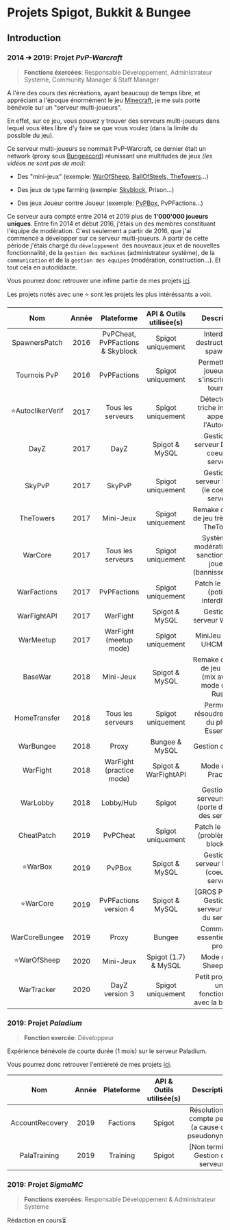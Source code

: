 
# Projets Spigot, Bukkit & Bungee

  

## Introduction

### 2014 ➔ 2019: Projet *PvP-Warcraft*

  

>  **Fonctions éxercées**: Responsable Développement, Administrateur Système, Community Manager & Staff Manager

  

A l'ère des cours des récréations, ayant beaucoup de temps libre, et appréciant a l'époque énormément le jeu [Minecraft](https://www.minecraft.net/fr-fr/), je me suis porté bénévole sur un "serveur multi-joueurs".

En effet, sur ce jeu, vous pouvez y trouver des serveurs multi-joueurs dans lequel vous êtes libre d'y faire se que vous voulez (dans la limite du possible du jeu).

Ce serveur multi-joueurs se nommait PvP-Warcraft, ce dernier était un network (proxy sous [Bungeecord](https://www.spigotmc.org/wiki/bungeecord/)) réunissant une multitudes de jeux *(les vidéos ne sont pas de moi)*:

  
  

- Des "mini-jeux" (exemple: [WarOfSheep](https://www.youtube.com/watch?v=-5rBSQLPwl4), [BallOfSteels, TheTowers](https://www.youtube.com/watch?v=H5qIFm_g6I4)...)

- Des jeux de type farming (exemple: [Skyblock](https://www.youtube.com/watch?v=yDSn0sF7-Po), Prison...)

- Des jeux Joueur contre Joueur (exemple: [PvPBox](https://www.youtube.com/watch?v=7OrWCIw8X1Q), PvPFactions...)

  

Ce serveur aura compté entre 2014 et 2019 plus de **1'000'000 joueurs uniques**. Entre fin 2014 et début 2016, j'étais un des membres constituant l'équipe de modération. C'est seulement a partir de 2016, que j'ai commencé a développer sur ce serveur multi-joueurs. A partir de cette période j'étais chargé du `développement `des nouveaux jeux et de nouvelles fonctionnalité, de la `gestion des machines` (administrateur système), de la `communication` et de la `gestion des équipes` (modération, construction...). Et tout cela en autodidacte.

Vous pourrez donc retrouver une infime partie de mes projets [ici](https://github.com/cmuagab/spigot-projects/tree/master/2014-pvp-warcraft).

  

Les projets notés avec une ⭐ sont les projets les plus intéréssants a voir.

  

| Nom              | Année | Plateforme                       | API & Outils utilisée(s) | Description                                                          |
|:----------------:|:-----:|:--------------------------------:|:------------------------:|:--------------------------------------------------------------------:|
| SpawnersPatch    | 2016  | PvPCheat, PvPFactions & Skyblock | Spigot uniquement        | Interdire la destruction des spawners                                |
| Tournois PvP     | 2016  | PvPFactions                      | Spigot uniquement        | Permettre aux joueurs de s'inscrire a un tournois                    |
| ⭐AutoclikerVerif | 2017  | Tous les serveurs                | Spigot uniquement        | Détecter une triche interdite appellée l'Autoclick.                  |
| DayZ             | 2017  | DayZ                             | Spigot & MySQL           | Gestion du serveur DayZ (le coeur du serveur)                        |
| SkyPvP           | 2017  | SkyPvP                           | Spigot uniquement        | Gestion du serveur SkyPvP (le coeur du serveur)                      |
| TheTowers        | 2017  | Mini-Jeux                        | Spigot uniquement        | Remake du mode de jeu très connu TheTowers                           |
| WarCore          | 2017  | Tous les serveurs                | Spigot uniquement        | Système de modération pour sanctionner les joueurs (bannissement...) |
| WarFactions      | 2017  | PvPFactions                      | Spigot uniquement        | Patch le serveur (potions interdites...)                             |
| WarFightAPI      | 2017  | WarFight                         | Spigot & MySQL           | Gestion du serveur WarFight                                          |
| WarMeetup        | 2017  | WarFight (meetup mode)           | Spigot uniquement        | MiniJeu nommé UHCMeetup                                              |
| BaseWar          | 2018  | Mini-Jeux                        | Spigot & MySQL           | Remake du mode de jeu KOTH (mix avec le mode de jeu Rush)            |
| HomeTransfer     | 2018  | Tous les serveurs                | Spigot uniquement        | Permet de résoudre un bug du plugin Essentials                       |
| WarBungee        | 2018  | Proxy                            | Bungee & MySQL           | Gestion du proxy                                                     |
| WarFight         | 2018  | WarFight (practice mode)         | Spigot & WarFightAPI     | Mode de jeu Practice                                                 |
| WarLobby         | 2018  | Lobby/Hub                        | Spigot                   | Gestion des serveurs lobby (porte d'entrée des serveurs)             |
| CheatPatch       | 2019  | PvPCheat                         | Spigot uniquement        | Patch le serveur (problèmes de blocks...)                            |
| ⭐WarBox          | 2019  | PvPBox                           | Spigot & MySQL           | Gestion du serveur PvPBox (coeur du serveur)                         |
| ⭐WarCore         | 2019  | PvPFactions version 4            | Spigot & MySQL           | [GROS PROJET] Gestion du serveur (coeur du serveur)                  |
| WarCoreBungee    | 2019  | Proxy                            | Bungee                   | Commandes essentielles au proxy                                      |
| ⭐WarOfSheep      | 2020  | Mini-Jeux                        | Spigot (1.7) & MySQL     | Mode de jeu SheepWars                                                |
| WarTracker       | 2020  | DayZ version 3                   | Spigot uniquement        | Petit projet pour une fonctionnalité avec la boussole                |

  

### 2019: Projet *Paladium*

>  **Fonction exercée**: Développeur

  

Expérience bénévole de courte durée (1 mois) sur le serveur Paladium.

Vous pourrez donc retrouver l'entièreté de mes projets [ici](https://github.com/cmuagab/spigot-projects/tree/master/2018-paladium).

  

| Nom             | Année | Plateforme | API & Outils utilisée(s) | Description                                          |
|:---------------:|:-----:|:----------:|:------------------------:|:----------------------------------------------------:|
| AccountRecovery | 2019  | Factions   | Spigot                   | Résolution de compte perdu (a cause des pseudonymes) |
| PalaTraining    | 2019  | Training   | Spigot                   | [Non terminé] Gestion du serveur                     |

  

### 2019: Projet *SigmaMC*

  

>  **Fonctions exercées**: Responsable Développement & Administrateur Système

Rédaction en cours⏳
